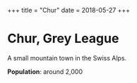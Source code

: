 +++
title = "Chur"
date = 2018-05-27
+++

# Chur, Grey League

A small mountain town in the Swiss Alps.

**Population**: around 2,000
